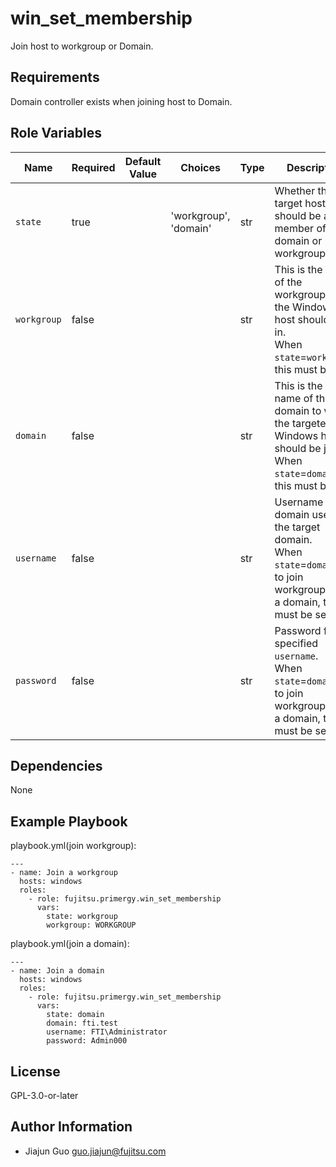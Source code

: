 win_set_membership
====================

Join host to workgroup or Domain.

Requirements
------------

Domain controller exists when joining host to Domain.

Role Variables
--------------

| Name | Required | Default Value | Choices | Type | Description |
|------|----------|---------------|---------|------|-------------|
| `state` | true | | 'workgroup', 'domain' | str | Whether the target host should be a member of a domain or workgroup. |
| `workgroup` | false | | | str | This is the name of the workgroup that the Windows host should be in.<br> When `state`=`workgroup`, this must be set. |
| `domain` | false | | | str | This is the dns name of the domain to which the targeted Windows host should be joined.<br> When `state`=`domain`, this must be set. |
| `username` | false | | | str | Username of a domain user for the target domain.<br> When `state`=`domain` or to join workgroup from a domain, this must be set.  |
| `password` | false | | | str | Password for the specified `username`.<br> When `state`=`domain` or to join workgroup from a domain, this must be set. |

Dependencies
------------

None

Example Playbook
----------------

playbook.yml(join workgroup):

    ---
    - name: Join a workgroup
      hosts: windows
      roles:
        - role: fujitsu.primergy.win_set_membership
          vars:
            state: workgroup
            workgroup: WORKGROUP

playbook.yml(join a domain):

    ---
    - name: Join a domain
      hosts: windows
      roles:
        - role: fujitsu.primergy.win_set_membership
          vars:
            state: domain
            domain: fti.test
            username: FTI\Administrator
            password: Admin000

License
-------

GPL-3.0-or-later

Author Information
------------------

- Jiajun Guo <guo.jiajun@fujitsu.com>
